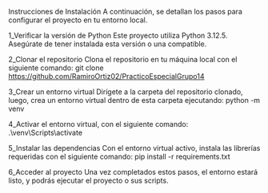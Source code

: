 Instrucciones de Instalación
A continuación, se detallan los pasos para configurar el proyecto en tu entorno local.

1_Verificar la versión de Python
Este proyecto utiliza Python 3.12.5. Asegúrate de tener instalada esta versión o una compatible.

2_Clonar el repositorio
Clona el repositorio en tu máquina local con el siguiente comando:
git clone https://github.com/RamiroOrtiz02/PracticoEspecialGrupo14

3_Crear un entorno virtual
Dirígete a la carpeta del repositorio clonado, luego, crea un entorno virtual dentro de esta carpeta ejecutando:
python -m venv <nombre del repositorio>

4_Activar el entorno virtual, con el siguiente comando: 
.\venv\Scripts\activate

5_Instalar las dependencias
Con el entorno virtual activo, instala las librerías requeridas con el siguiente comando:
pip install -r requirements.txt

6_Acceder al proyecto
Una vez completados estos pasos, el entorno estará listo, y podrás ejecutar el proyecto o sus scripts.

